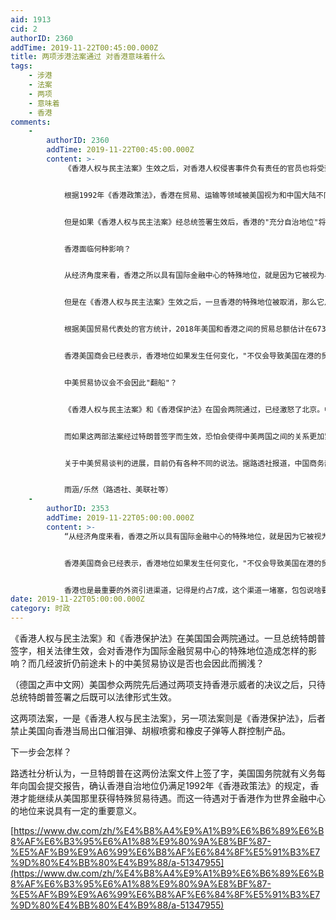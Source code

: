 ```yaml
---
aid: 1913
cid: 2
authorID: 2360
addTime: 2019-11-22T00:45:00.000Z
title: 两项涉港法案通过 对香港意味着什么
tags:
    - 涉港
    - 法案
    - 两项
    - 意味着
    - 香港
comments:
    -
        authorID: 2360
        addTime: 2019-11-22T00:45:00.000Z
        content: >-
            《香港人权与民主法案》生效之后，对香港人权侵害事件负有责任的官员也将受到相应的制裁。尽管很多人认为，这部法案的象征意义大于实际作用，但是路透社的分析认为，它有可能会从本质上改变美国和香港之间的关系。


            根据1992年《香港政策法》，香港在贸易、运输等领域被美国视为和中国大陆不同的特殊地位。但是如果总统认定，这个特别行政区已经"不具备充分的自治地位"，就有权签署一份行政令，中止香港的特殊待遇。


            但是如果《香港人权与民主法案》经总统签署生效后，香港的"充分自治地位"将会受到更为严密的审核。


            香港面临何种影响？


            从经济角度来看，香港之所以具有国际金融中心的特殊地位，就是因为它被视为与中国大陆区别开来的单独关税和贸易区域。拿中美贸易战来说，美国针对中国的惩罚性关税就不会适用于从香港出口到美国的产品。


            但是在《香港人权与民主法案》生效之后，一旦香港的特殊地位被取消，那么它从美国海关的角度来看，就被视为又一个中国贸易口岸，从香港出口的商品将会被征收和内地口岸出口商品同样的关税。那些原本在香港以中间贸易和转运业务为主要盈利来源的企业，将面临生计困难，可能不得不将业务转移到其它地区。


            根据美国贸易代表处的官方统计，2018年美国和香港之间的贸易总额估计在673亿美元左右，美方有338亿美元的贸易顺差--这一数字超过美国对任何一个国家或地区的出超。


            香港美国商会已经表示，香港地位如果发生任何变化，"不仅会导致美国在港的贸易和投资活动降温，而且也会给香港在全球经济中倍受信赖的形象带来消息影响"。


            中美贸易协议会不会因此"翻船"？


            《香港人权与民主法案》和《香港保护法》在国会两院通过，已经激怒了北京。中国外交部批评华盛顿"公然插手香港事务，干涉中国内政，严重违反国际法和国际关系基本准则"。


            而如果这两部法案经过特朗普签字而生效，恐怕会使得中美两国之间的关系更加紧张，甚至有可能影响到两国贸易协议的达成。至于中方是否会以此为借口退出贸易谈判，拒绝达成贸易协议，目前还不得而知。


            关于中美贸易谈判的进展，目前仍有各种不同的说法。据路透社报道，中国商务部发言人高峰周四表示，双方团队"将继续保持密切沟通，关于协议磋商的细节，目前没有更多信息可以透露"。他没有正面回答两国是否能在年内达成第一阶段协议的问题。


            雨涵/乐然（路透社、美联社等）
    -
        authorID: 2353
        addTime: 2019-11-22T05:00:00.000Z
        content: >-
            “从经济角度来看，香港之所以具有国际金融中心的特殊地位，就是因为它被视为与中国大陆区别开来的单独关税和贸易区域。拿中美贸易战来说，美国针对中国的惩罚性关税就不会适用于从香港出口到美国的产品。


            香港美国商会已经表示，香港地位如果发生任何变化，"不仅会导致美国在港的贸易和投资活动降温，而且也会给香港在全球经济中倍受信赖的形象带来消息影响"。”


            香港也是最重要的外资引进渠道，记得是约占7成，这个渠道一堵塞，包包说啥要“为全球经济提供中国方案”会是个天大的笑话。
date: 2019-11-22T05:00:00.000Z
category: 时政
---
```


《香港人权与民主法案》和《香港保护法》在美国国会两院通过。一旦总统特朗普签字，相关法律生效，会对香港作为国际金融贸易中心的特殊地位造成怎样的影响？而几经波折仍前途未卜的中美贸易协议是否也会因此而搁浅？

（德国之声中文网）美国参众两院先后通过两项支持香港示威者的决议之后，只待总统特朗普签署之后既可以法律形式生效。

这两项法案，一是《香港人权与民主法案》，另一项法案则是《香港保护法》，后者禁止美国向香港当局出口催泪弹、胡椒喷雾和橡皮子弹等人群控制产品。

下一步会怎样？

路透社分析认为，一旦特朗普在这两份法案文件上签了字，美国国务院就有义务每年向国会提交报告，确认香港自治地位仍满足1992年《香港政策法》的规定，香港才能继续从美国那里获得特殊贸易待遇。而这一待遇对于香港作为世界金融中心的地位来说具有一定的重要意义。

[https://www.dw.com/zh/%E4%B8%A4%E9%A1%B9%E6%B6%89%E6%B8%AF%E6%B3%95%E6%A1%88%E9%80%9A%E8%BF%87-%E5%AF%B9%E9%A6%99%E6%B8%AF%E6%84%8F%E5%91%B3%E7%9D%80%E4%BB%80%E4%B9%88/a-51347955](https://www.dw.com/zh/%E4%B8%A4%E9%A1%B9%E6%B6%89%E6%B8%AF%E6%B3%95%E6%A1%88%E9%80%9A%E8%BF%87-%E5%AF%B9%E9%A6%99%E6%B8%AF%E6%84%8F%E5%91%B3%E7%9D%80%E4%BB%80%E4%B9%88/a-51347955)
